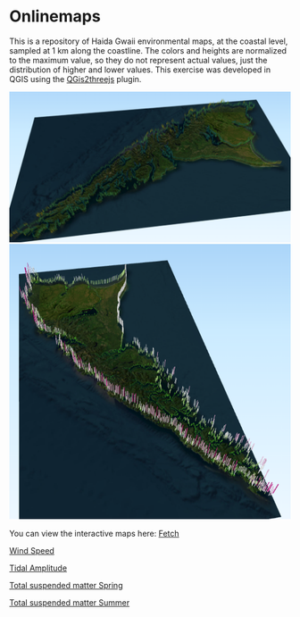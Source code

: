 # Onlinemaps


This is a repository of Haida Gwaii environmental maps, at the coastal level, sampled at 1 km along the coastline. 
The colors and heights are normalized to the maximum value, so they do not represent actual values, just the distribution of higher and lower values. 
This exercise was developed in QGIS using the [QGis2threejs](https://plugins.qgis.org/plugins/Qgis2threejs/) plugin. 

![Map Screenshot](screenshot_WdSpd.PNG) 
![Map Screenshot](screenshot_fetch.PNG)  

You can view the interactive maps here:
[Fetch](https://biogeoscienceslaboxford.github.io/Onlinemaps/HG_Fetch.html)

[Wind Speed](https://biogeoscienceslaboxford.github.io/Onlinemaps/HG_WindSpeed.html)

[Tidal Amplitude](https://biogeoscienceslaboxford.github.io/Onlinemaps/HG_TidalAmp.html)

[Total suspended matter Spring](https://biogeoscienceslaboxford.github.io/Onlinemaps/HG_TSM_Spring.html)

[Total suspended matter Summer](https://biogeoscienceslaboxford.github.io/Onlinemaps/HG_TSM_Summer.html)
